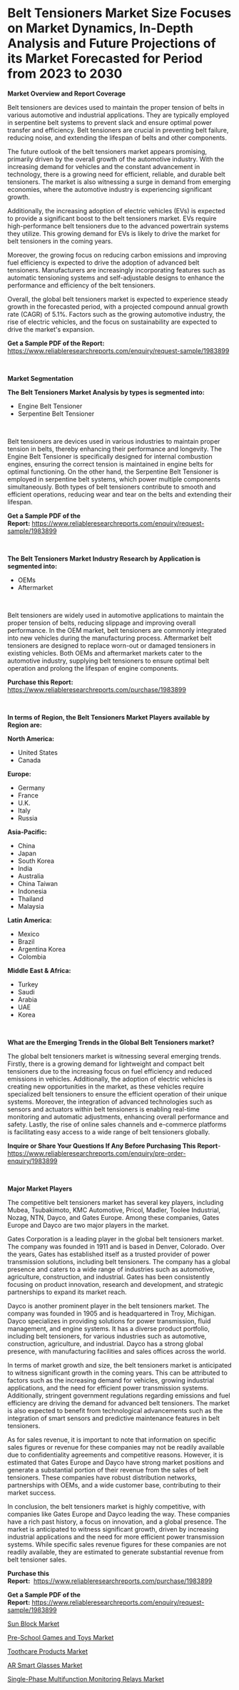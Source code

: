 <p><h1>Belt Tensioners Market Size Focuses on Market Dynamics, In-Depth Analysis and Future Projections of its Market Forecasted for Period from 2023 to 2030</h1></p><p><strong>Market Overview and Report Coverage</strong></p>
<p><p>Belt tensioners are devices used to maintain the proper tension of belts in various automotive and industrial applications. They are typically employed in serpentine belt systems to prevent slack and ensure optimal power transfer and efficiency. Belt tensioners are crucial in preventing belt failure, reducing noise, and extending the lifespan of belts and other components.</p><p>The future outlook of the belt tensioners market appears promising, primarily driven by the overall growth of the automotive industry. With the increasing demand for vehicles and the constant advancement in technology, there is a growing need for efficient, reliable, and durable belt tensioners. The market is also witnessing a surge in demand from emerging economies, where the automotive industry is experiencing significant growth.</p><p>Additionally, the increasing adoption of electric vehicles (EVs) is expected to provide a significant boost to the belt tensioners market. EVs require high-performance belt tensioners due to the advanced powertrain systems they utilize. This growing demand for EVs is likely to drive the market for belt tensioners in the coming years.</p><p>Moreover, the growing focus on reducing carbon emissions and improving fuel efficiency is expected to drive the adoption of advanced belt tensioners. Manufacturers are increasingly incorporating features such as automatic tensioning systems and self-adjustable designs to enhance the performance and efficiency of the belt tensioners.</p><p>Overall, the global belt tensioners market is expected to experience steady growth in the forecasted period, with a projected compound annual growth rate (CAGR) of 5.1%. Factors such as the growing automotive industry, the rise of electric vehicles, and the focus on sustainability are expected to drive the market's expansion.</p></p>
<p><strong>Get a Sample PDF of the Report:</strong> <a href="https://www.reliableresearchreports.com/enquiry/request-sample/1983899">https://www.reliableresearchreports.com/enquiry/request-sample/1983899</a></p>
<p>&nbsp;</p>
<p><strong>Market Segmentation</strong></p>
<p><strong>The Belt Tensioners Market Analysis by types is segmented into:</strong></p>
<p><ul><li>Engine Belt Tensioner</li><li>Serpentine Belt Tensioner</li></ul></p>
<p>&nbsp;</p>
<p><p>Belt tensioners are devices used in various industries to maintain proper tension in belts, thereby enhancing their performance and longevity. The Engine Belt Tensioner is specifically designed for internal combustion engines, ensuring the correct tension is maintained in engine belts for optimal functioning. On the other hand, the Serpentine Belt Tensioner is employed in serpentine belt systems, which power multiple components simultaneously. Both types of belt tensioners contribute to smooth and efficient operations, reducing wear and tear on the belts and extending their lifespan.</p></p>
<p><strong>Get a Sample PDF of the Report:</strong>&nbsp;<a href="https://www.reliableresearchreports.com/enquiry/request-sample/1983899">https://www.reliableresearchreports.com/enquiry/request-sample/1983899</a></p>
<p>&nbsp;</p>
<p><strong>The Belt Tensioners Market Industry Research by Application is segmented into:</strong></p>
<p><ul><li>OEMs</li><li>Aftermarket</li></ul></p>
<p>&nbsp;</p>
<p><p>Belt tensioners are widely used in automotive applications to maintain the proper tension of belts, reducing slippage and improving overall performance. In the OEM market, belt tensioners are commonly integrated into new vehicles during the manufacturing process. Aftermarket belt tensioners are designed to replace worn-out or damaged tensioners in existing vehicles. Both OEMs and aftermarket markets cater to the automotive industry, supplying belt tensioners to ensure optimal belt operation and prolong the lifespan of engine components.</p></p>
<p><strong>Purchase this Report:</strong>&nbsp; <a href="https://www.reliableresearchreports.com/purchase/1983899">https://www.reliableresearchreports.com/purchase/1983899</a></p>
<p>&nbsp;</p>
<p><strong>In terms of Region, the Belt Tensioners Market Players available by Region are:</strong></p>
<p>
    <p> <strong> North America: </strong>
        <ul>
            <li>United States</li>
            <li>Canada</li>
        </ul>
        </p> 
    <p> <strong> Europe: </strong>
        <ul>
            <li>Germany</li>
            <li>France</li>
            <li>U.K.</li>
            <li>Italy</li>
            <li>Russia</li>
        </ul>
        </p> 
    <p> <strong> Asia-Pacific: </strong>
        <ul>
            <li>China</li>
            <li>Japan</li>
            <li>South Korea</li>
            <li>India</li>
            <li>Australia</li>
            <li>China Taiwan</li>
            <li>Indonesia</li>
            <li>Thailand</li>
            <li>Malaysia</li>
        </ul>
        </p> 
    <p> <strong> Latin America: </strong>
        <ul>
            <li>Mexico</li>
            <li>Brazil</li>
            <li>Argentina Korea</li>
            <li>Colombia</li>
        </ul>
        </p> 
    <p> <strong> Middle East & Africa: </strong>
        <ul>
            <li>Turkey</li>
            <li>Saudi</li>
            <li>Arabia</li>
            <li>UAE</li>
            <li>Korea</li>
        </ul>
    </p>
    </p>
<p>&nbsp;</p>
<p><strong>What are the Emerging Trends in the Global Belt Tensioners market?</strong></p>
<p><p>The global belt tensioners market is witnessing several emerging trends. Firstly, there is a growing demand for lightweight and compact belt tensioners due to the increasing focus on fuel efficiency and reduced emissions in vehicles. Additionally, the adoption of electric vehicles is creating new opportunities in the market, as these vehicles require specialized belt tensioners to ensure the efficient operation of their unique systems. Moreover, the integration of advanced technologies such as sensors and actuators within belt tensioners is enabling real-time monitoring and automatic adjustments, enhancing overall performance and safety. Lastly, the rise of online sales channels and e-commerce platforms is facilitating easy access to a wide range of belt tensioners globally.</p></p>
<p><strong>Inquire or Share Your Questions If Any Before Purchasing This Report</strong>- <a href="https://www.reliableresearchreports.com/enquiry/pre-order-enquiry/1983899">https://www.reliableresearchreports.com/enquiry/pre-order-enquiry/1983899</a></p>
<p>&nbsp;</p>
<p><strong>Major Market Players</strong></p>
<p><p>The competitive belt tensioners market has several key players, including Mubea, Tsubakimoto, KMC Automotive, Pricol, Madler, Toolee Industrial, Nozag, NTN, Dayco, and Gates Europe. Among these companies, Gates Europe and Dayco are two major players in the market.</p><p>Gates Corporation is a leading player in the global belt tensioners market. The company was founded in 1911 and is based in Denver, Colorado. Over the years, Gates has established itself as a trusted provider of power transmission solutions, including belt tensioners. The company has a global presence and caters to a wide range of industries such as automotive, agriculture, construction, and industrial. Gates has been consistently focusing on product innovation, research and development, and strategic partnerships to expand its market reach.</p><p>Dayco is another prominent player in the belt tensioners market. The company was founded in 1905 and is headquartered in Troy, Michigan. Dayco specializes in providing solutions for power transmission, fluid management, and engine systems. It has a diverse product portfolio, including belt tensioners, for various industries such as automotive, construction, agriculture, and industrial. Dayco has a strong global presence, with manufacturing facilities and sales offices across the world.</p><p>In terms of market growth and size, the belt tensioners market is anticipated to witness significant growth in the coming years. This can be attributed to factors such as the increasing demand for vehicles, growing industrial applications, and the need for efficient power transmission systems. Additionally, stringent government regulations regarding emissions and fuel efficiency are driving the demand for advanced belt tensioners. The market is also expected to benefit from technological advancements such as the integration of smart sensors and predictive maintenance features in belt tensioners.</p><p>As for sales revenue, it is important to note that information on specific sales figures or revenue for these companies may not be readily available due to confidentiality agreements and competitive reasons. However, it is estimated that Gates Europe and Dayco have strong market positions and generate a substantial portion of their revenue from the sales of belt tensioners. These companies have robust distribution networks, partnerships with OEMs, and a wide customer base, contributing to their market success.</p><p>In conclusion, the belt tensioners market is highly competitive, with companies like Gates Europe and Dayco leading the way. These companies have a rich past history, a focus on innovation, and a global presence. The market is anticipated to witness significant growth, driven by increasing industrial applications and the need for more efficient power transmission systems. While specific sales revenue figures for these companies are not readily available, they are estimated to generate substantial revenue from belt tensioner sales.</p></p>
<p><strong>Purchase this Report:</strong>&nbsp;&nbsp;<a href="https://www.reliableresearchreports.com/purchase/1983899">https://www.reliableresearchreports.com/purchase/1983899</a></p>
<p></p>
<p><strong>Get a Sample PDF of the Report:</strong>&nbsp;<a href="https://www.reliableresearchreports.com/enquiry/request-sample/1983899">https://www.reliableresearchreports.com/enquiry/request-sample/1983899</a></p>
<p><p><a href="https://medium.com/@enosstark1905/sun-block-market-analysis-its-cagr-market-segmentation-and-global-industry-overview-322faa05bd89">Sun Block Market</a></p><p><a href="https://www.linkedin.com/pulse/pre-school-games-toys-market-size-2023-2030-global-industrial-pebce/">Pre-School Games and Toys Market</a></p><p><a href="https://www.linkedin.com/pulse/toothcare-products-market-challenges-opportunities-growth-qsrwe/">Toothcare Products Market</a></p><p><a href="https://medium.com/@guyskiles1918/ar-smart-glasses-market-exploring-market-share-market-trends-and-future-growth-736638771fbc">AR Smart Glasses Market</a></p><p><a href="https://www.linkedin.com/pulse/single-phase-multifunction-monitoring-relays-market-insights-v11kf/">Single-Phase Multifunction Monitoring Relays Market</a></p></p>